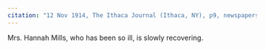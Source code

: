 ```yaml
---
citation: "12 Nov 1914, The Ithaca Journal (Ithaca, NY), p9, newspapers.com"
---
```

Mrs. Hannah Mills, who has been so ill, is slowly recovering. 
